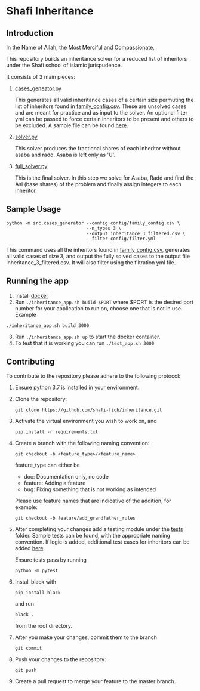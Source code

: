 # Shafi Inheritance 

## Introduction

In the Name of Allah, the Most Merciful and Compassionate,

This repository builds an inheritance solver for a reduced list of inheritors under the Shafi school of islamic jurispudence. 

It consists of 3 main pieces: 

1. [cases_geneator.py](src/cases_generator.py)

    This generates all valid inheritance cases of a certain size permuting the list of inheritors found in [family_config.csv](config/family_config.csv). 
    These are unsolved cases and are meant for practice and as input to the solver. An optional filter yml can be passed to 
    force certain inheritors to be present and others to be excluded. A sample file can be found [here](config/filter.yml).
2. [solver.py](src/solver.py)

    This solver produces the fractional shares of each inheritor without asaba and radd. Asaba is left only as 'U'. 
3. [full_solver.py](src/full_solver.py)

    This is the final solver. In this step we solve for Asaba, Radd and
    find the Asl (base shares) of the problem and finally assign integers to
    each inheritor.

## Sample Usage 

```buildoutcfg
python -m src.cases_generator --config config/family_config.csv \
                              --n_types 3 \
                              --output inheritance_3_filtered.csv \
                              --filter config/filter.yml
```   
This command uses all the inheritors found in [family_config.csv](config/family_config.csv), 
generates all valid cases of size 3, and output the fully solved cases to the output file inheritance_3_filtered.csv.
It will also filter using the filtration yml file.  

## Running the app 

1. Install [docker](https://docs.docker.com/engine/install/)
2. Run `./inheritance_app.sh build $PORT` where $PORT is the desired port number for your application to run on, choose one that is not in use. Example 
```
./inheritance_app.sh build 3000
```
3. Run `./inheritance_app.sh up` to start the docker container. 
4. To test that it is working you can run `./test_app.sh 3000`

## Contributing 
To contribute to the repository please adhere to the following protocol: 

1. Ensure python 3.7 is installed in your environment. 
2. Clone the repository: 
    ```buildoutcfg
    git clone https://github.com/shafi-fiqh/inheritance.git
    ```
3. Activate the virtual environment you wish to work on, and 
    ```
    pip install -r requirements.txt 
    ```
4. Create a branch with the following naming convention: 
    ```buildoutcfg
    git checkout -b <feature_type>/<feature_name> 
    ```

    feature_type can either be 
    * doc: Documentation only, no code 
    * feature: Adding a feature 
    * bug: Fixing something that is not working as intended 
    
    Please use feature names that are indicative of the addition, for example: 
    ```
    git checkout -b feature/add_grandfather_rules
    ```
5. After completing your changes add a testing module under the [tests](tests) folder. Sample tests can be found, 
    with the appropriate naming convention. If logic is added, additional test cases for inheritors can be added [here](config/cases.json).
    
    Ensure tests pass by running 
    ```buildoutcfg
    python -m pytest    
    ```
   
6. Install black with 
    ```buildoutcfg
    pip install black
    ```
   and run 
   ```
   black . 
   ``` 
   from the root directory. 
7. After you make your changes, commit them to the branch 
    ```
    git commit
    ```
    
8. Push your changes to the repository: 
   ```
   git push 
   ```
9. Create a pull request to merge your feature to the master branch. 